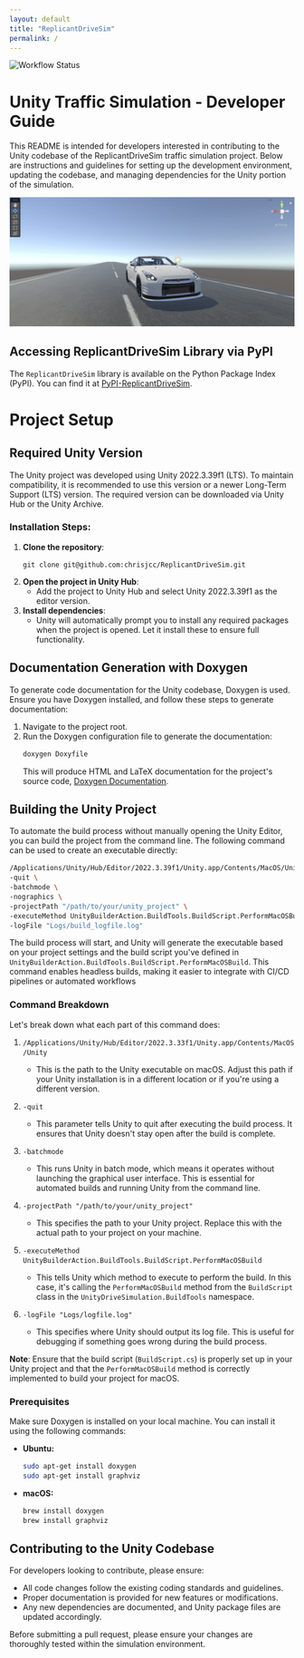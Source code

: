 ```yaml
---
layout: default
title: "ReplicantDriveSim"
permalink: /
---
```


![Workflow Status](https://github.com/chrisjcc/ReplicantDriveSim/actions/workflows/deploy-gh-pages.yml/badge.svg?branch=main)

# Unity Traffic Simulation - Developer Guide

This README is intended for developers interested in contributing to the Unity codebase of the ReplicantDriveSim traffic simulation project. Below are instructions and guidelines for setting up the development environment, updating the codebase, and managing dependencies for the Unity portion of the simulation.

![Nissan GTR](https://raw.githubusercontent.com/chrisjcc/ReplicantDriveSim/main/External/images/NISSAN-GTR_ReplicantDriveSim.png)

## Accessing ReplicantDriveSim Library via PyPI

The `ReplicantDriveSim` library is available on the Python Package Index (PyPI). You can find it at [PyPI-ReplicantDriveSim](https://pypi.org/project/ReplicantDriveSim/).

# Project Setup

## Required Unity Version

The Unity project was developed using Unity 2022.3.39f1 (LTS). To maintain compatibility, it is recommended to use this version or a newer Long-Term Support (LTS) version. The required version can be downloaded via Unity Hub or the Unity Archive.


### Installation Steps:

1. **Clone the repository**:
    ```shell
    git clone git@github.com:chrisjcc/ReplicantDriveSim.git
    ```
2. **Open the project in Unity Hub**:
   - Add the project to Unity Hub and select Unity 2022.3.39f1 as the editor version.
3. **Install dependencies**:
   - Unity will automatically prompt you to install any required packages when the project is opened. Let it install these to ensure full functionality.

## Documentation Generation with Doxygen

To generate code documentation for the Unity codebase, Doxygen is used. Ensure you have Doxygen installed, and follow these steps to generate documentation:

1. Navigate to the project root.
2. Run the Doxygen configuration file to generate the documentation:
   ```bash
   doxygen Doxyfile
   ```
   This will produce HTML and LaTeX documentation for the project's source code, [Doxygen Documentation](https://chrisjcc.github.io/ReplicantDriveSim/External/docs/html/).

## Building the Unity Project

To automate the build process without manually opening the Unity Editor, you can build the project from the command line. The following command can be used to create an executable directly:
 
```bash
/Applications/Unity/Hub/Editor/2022.3.39f1/Unity.app/Contents/MacOS/Unity \
-quit \
-batchmode \
-nographics \
-projectPath "/path/to/your/unity_project" \
-executeMethod UnityBuilderAction.BuildTools.BuildScript.PerformMacOSBuild \
-logFile "Logs/build_logfile.log"
```

The build process will start, and Unity will generate the executable based on your project settings and the build script you've defined in `UnityBuilderAction.BuildTools.BuildScript.PerformMacOSBuild`. This command enables headless builds, making it easier to integrate with CI/CD pipelines or automated workflows

### Command Breakdown

Let's break down what each part of this command does:

1. `/Applications/Unity/Hub/Editor/2022.3.33f1/Unity.app/Contents/MacOS/Unity`
   - This is the path to the Unity executable on macOS. Adjust this path if your Unity installation is in a different location or if you're using a different version.

2. `-quit`
   - This parameter tells Unity to quit after executing the build process. It ensures that Unity doesn't stay open after the build is complete.

3. `-batchmode`
   - This runs Unity in batch mode, which means it operates without launching the graphical user interface. This is essential for automated builds and running Unity from the command line.

4. `-projectPath "/path/to/your/unity_project"`
   - This specifies the path to your Unity project. Replace this with the actual path to your project on your machine.

5. `-executeMethod UnityBuilderAction.BuildTools.BuildScript.PerformMacOSBuild`
   - This tells Unity which method to execute to perform the build. In this case, it's calling the `PerformMacOSBuild` method from the `BuildScript` class in the `UnityDriveSimulation.BuildTools` namespace.

6. `-logFile "Logs/logfile.log"`
   - This specifies where Unity should output its log file. This is useful for debugging if something goes wrong during the build process.

**Note**: Ensure that the build script (`BuildScript.cs`) is properly set up in your Unity project and that the `PerformMacOSBuild` method is correctly implemented to build your project for macOS.


### Prerequisites

Make sure Doxygen is installed on your local machine. You can install it using the following commands:

- **Ubuntu:**
    ```bash
    sudo apt-get install doxygen
    sudo apt-get install graphviz
    ```
- **macOS:**
    ```bash
    brew install doxygen
    brew install graphviz
    ```

## Contributing to the Unity Codebase

For developers looking to contribute, please ensure:
- All code changes follow the existing coding standards and guidelines.
- Proper documentation is provided for new features or modifications.
- Any new dependencies are documented, and Unity package files are updated accordingly.

Before submitting a pull request, please ensure your changes are thoroughly tested within the simulation environment.
